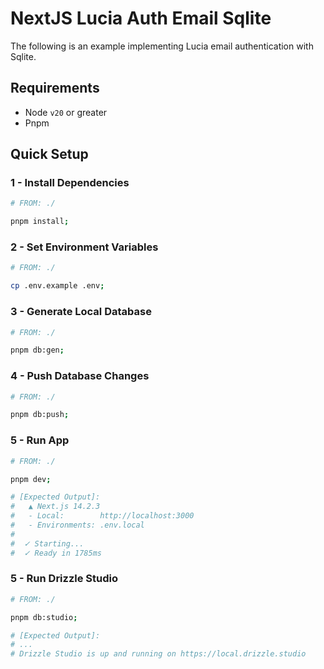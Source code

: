 # NextJS Lucia Auth Email Sqlite

The following is an example implementing Lucia email authentication with Sqlite.

## Requirements

- Node `v20` or greater
- Pnpm

## Quick Setup

### 1 - Install Dependencies

```bash
# FROM: ./

pnpm install;
```

### 2 - Set Environment Variables

```bash
# FROM: ./

cp .env.example .env;
```

### 3 - Generate Local Database

```bash
# FROM: ./

pnpm db:gen;
```

### 4 - Push Database Changes

```bash
# FROM: ./

pnpm db:push;
```

### 5 - Run App

```bash
# FROM: ./

pnpm dev;

# [Expected Output]:
#   ▲ Next.js 14.2.3
#   - Local:        http://localhost:3000
#   - Environments: .env.local
# 
#  ✓ Starting...
#  ✓ Ready in 1785ms
```

### 5 - Run Drizzle Studio

```bash
# FROM: ./

pnpm db:studio;

# [Expected Output]:
# ...
# Drizzle Studio is up and running on https://local.drizzle.studio
```